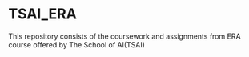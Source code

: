 # TSAI_ERA
This repository consists of the coursework and assignments from ERA course offered by The School of AI(TSAI)
